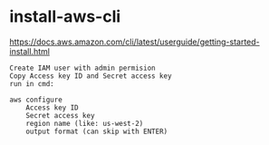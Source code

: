 # install-aws-cli

https://docs.aws.amazon.com/cli/latest/userguide/getting-started-install.html

```
Create IAM user with admin permision
Copy Access key ID and Secret access key
run in cmd:

aws configure
    Access key ID
    Secret access key
    region name (like: us-west-2)
    output format (can skip with ENTER)
```
